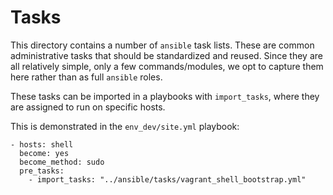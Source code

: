 # Tasks

This directory contains a number of `ansible` task lists. These are common
administrative tasks that should be standardized and reused. Since they are all
relatively simple, only a few commands/modules, we opt to capture them here
rather than as full `ansible` roles.

These tasks can be imported in a playbooks with `import_tasks`, where they are
assigned to run on specific hosts.

This is demonstrated in the `env_dev/site.yml` playbook:

```
- hosts: shell
  become: yes
  become_method: sudo
  pre_tasks:
    - import_tasks: "../ansible/tasks/vagrant_shell_bootstrap.yml"
```
